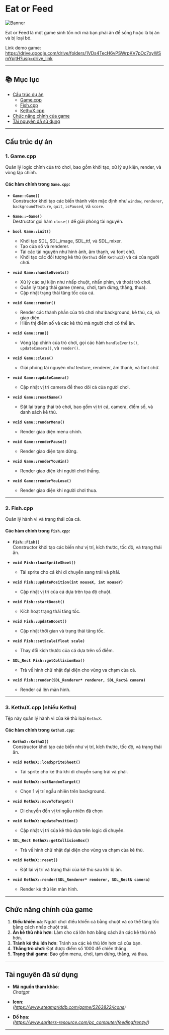 # Eat or Feed
![Banner](https://scontent-hkg4-1.xx.fbcdn.net/v/t39.30808-6/493609300_1615695292412768_3105620646831643776_n.jpg?_nc_cat=100&ccb=1-7&_nc_sid=127cfc&_nc_eui2=AeF8hk86WgyH4RzwnlOw1-P3ZoYZcwnl28RmhhlzCeXbxNGKQpsmPlckPBYpzdSXcbRJZrzs6iJPk6oEeZSO8nz4&_nc_ohc=5-b9wP5uNY8Q7kNvwFKaKTF&_nc_oc=AdlneZRBHKzJiZo0h9KfxK6H7O8a0-9gXVZxF4CivxhZsrWufOcxRvFBi_txu-kbIDk&_nc_zt=23&_nc_ht=scontent-hkg4-1.xx&_nc_gid=ljvtTlbUcSLvBLC-Vk3SOg&oh=00_AfGsBKFKESas0Ya1zZNz2EeJOcCXbICKh-0DDG56BsULTQ&oe=68120975)

Eat or Feed là một game sinh tồn nơi mà bạn phải ăn để sống hoặc là bị ăn và bị loại bỏ.

Link demo game: https://drive.google.com/drive/folders/1VDs4TecH6vPSWrpKV7pOc7xyWSmYpjtH?usp=drive_link

---

## 📚 Mục lục

- [Cấu trúc dự án](#cấu-trúc-dự-án)
  - [Game.cpp](#1-gamecpp)
  - [Fish.cpp](#2-fishcpp)
  - [KethuX.cpp](#3-kethuXcpp)
- [Chức năng chính của game](#chức-năng-chính-của-game)
- [Tài nguyên đã sử dụng](#tài-nguyên-đã-sử-dụng)

---

## Cấu trúc dự án

### 1. **Game.cpp**
Quản lý logic chính của trò chơi, bao gồm khởi tạo, xử lý sự kiện, render, và vòng lặp chính.

#### **Các hàm chính trong `Game.cpp`:**

- **`Game::Game()`**  
  Constructor khởi tạo các biến thành viên mặc định như `window`, `renderer`, `backgroundTexture`, `quit`, `isPaused`, và `score`.

- **`Game::~Game()`**  
  Destructor gọi hàm `close()` để giải phóng tài nguyên.

- **`bool Game::init()`**  
  - Khởi tạo SDL, SDL_image, SDL_ttf, và SDL_mixer.  
  - Tạo cửa sổ và renderer.  
  - Tải các tài nguyên như hình ảnh, âm thanh, và font chữ.  
  - Khởi tạo các đối tượng kẻ thù (`Kethu1` đến `Kethu12`) và cá của người chơi.

- **`void Game::handleEvents()`**  
  - Xử lý các sự kiện như nhấp chuột, nhấn phím, và thoát trò chơi.  
  - Quản lý trạng thái game (menu, chơi, tạm dừng, thắng, thua).  
  - Cập nhật trạng thái tăng tốc của cá.

- **`void Game::render()`**  
  - Render các thành phần của trò chơi như background, kẻ thù, cá, và giao diện.  
  - Hiển thị điểm số và các kẻ thù mà người chơi có thể ăn.

- **`void Game::run()`**  
  - Vòng lặp chính của trò chơi, gọi các hàm `handleEvents()`, `updateCamera()`, và `render()`.

- **`void Game::close()`**  
  - Giải phóng tài nguyên như texture, renderer, âm thanh, và font chữ.

- **`void Game::updateCamera()`**  
  - Cập nhật vị trí camera để theo dõi cá của người chơi.

- **`void Game::resetGame()`**  
  - Đặt lại trạng thái trò chơi, bao gồm vị trí cá, camera, điểm số, và danh sách kẻ thù.

- **`void Game::renderMenu()`**  
  - Render giao diện menu chính.

- **`void Game::renderPause()`**  
  - Render giao diện tạm dừng.

- **`void Game::renderYouWin()`**  
  - Render giao diện khi người chơi thắng.

- **`void Game::renderYouLose()`**  
  - Render giao diện khi người chơi thua.

---

### 2. **Fish.cpp**
Quản lý hành vi và trạng thái của cá.

#### **Các hàm chính trong `Fish.cpp`:**

- **`Fish::Fish()`**  
  Constructor khởi tạo các biến như vị trí, kích thước, tốc độ, và trạng thái ăn.

- **`void Fish::loadSpriteSheet()`**  
  - Tải sprite cho cá khi di chuyển sang trái và phải.

- **`void Fish::updatePosition(int mouseX, int mouseY)`**  
  - Cập nhật vị trí của cá dựa trên tọa độ chuột.

- **`void Fish::startBoost()`**  
  - Kích hoạt trạng thái tăng tốc.

- **`void Fish::updateBoost()`**  
  - Cập nhật thời gian và trạng thái tăng tốc.

- **`void Fish::setScale(float scale)`**  
  - Thay đổi kích thước của cá dựa trên số điểm.

- **`SDL_Rect Fish::getCollisionBox()`**  
  - Trả về hình chữ nhật đại diện cho vùng va chạm của cá.

- **`void Fish::render(SDL_Renderer* renderer, SDL_Rect& camera)`**  
  - Render cá lên màn hình.

---

### 3. **KethuX.cpp (nhiều Kethu)**
Tệp này quản lý hành vi của kẻ thù loại `KethuX`.

#### **Các hàm chính trong `KethuX.cpp`:**

- **`KethuX::KethuX()`**  
  Constructor khởi tạo các biến như vị trí, kích thước, tốc độ, và trạng thái ăn.

- **`void KethuX::loadSpriteSheet()`**  
  - Tải sprite cho kẻ thù khi di chuyển sang trái và phải.

- **`void KethuX::setRandomTarget()`**  
  - Chọn 1 vị trí ngẫu nhiên trên background.
 
- **`void KethuX::moveToTarget()`**  
  - Di chuyển đến vị trí ngẫu nhiên đã chọn
 
- **`void KethuX::updatePosition()`**  
  - Cập nhật vị trí của kẻ thù dựa trên logic di chuyển.

- **`SDL_Rect KethuX::getCollisionBox()`**  
  - Trả về hình chữ nhật đại diện cho vùng va chạm của kẻ thù.

- **`void KethuX::reset()`**  
  - Đặt lại vị trí và trạng thái của kẻ thù sau khi bị ăn.

- **`void KethuX::render(SDL_Renderer* renderer, SDL_Rect& camera)`**  
  - Render kẻ thù lên màn hình.

---

## Chức năng chính của game

1. **Điều khiển cá**: Người chơi điều khiển cá bằng chuột và có thể tăng tốc bằng cách nhấp chuột trái.  
2. **Ăn kẻ thù nhỏ hơn**: Làm cho cá lớn hơn bằng cách ăn các kẻ thù nhỏ hơn.  
3. **Tránh kẻ thù lớn hơn**: Tránh xa các kẻ thù lớn hơn cá của bạn.  
4. **Thắng trò chơi**: Đạt được điểm số 1000 để chiến thắng.  
5. **Trạng thái game**: Bao gồm menu, chơi, tạm dừng, thắng, và thua.

---

## Tài nguyên đã sử dụng

- **Mã nguồn tham khảo**:  
  *Chatgpt*

- **Icon**:  
  *(https://www.steamgriddb.com/game/5263822/icons)*

- **Đồ họa**:  
  *(https://www.spriters-resource.com/pc_computer/feedingfrenzy/)*

---
